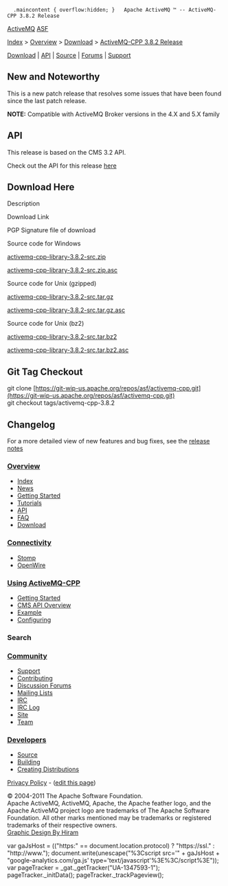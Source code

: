       .maincontent { overflow:hidden; }   Apache ActiveMQ ™ -- ActiveMQ-CPP 3.8.2 Release 

[ActiveMQ](http://activemq.apache.org/) [ASF](http://www.apache.org)

[Index](index.html) > [Overview](overview.html) > [Download](download.html) > [ActiveMQ-CPP 3.8.2 Release](activemq-cpp-382-release.html)

[Download](download.html) | [API](api.html) | [Source](source.html) | [Forums](http://activemq.apache.org/discussion-forums.html) | [Support](support.html)

New and Noteworthy
------------------

This is a new patch release that resolves some issues that have been found since the last patch release.

**NOTE:** Compatible with ActiveMQ Broker versions in the 4.X and 5.X family

API
---

This release is based on the CMS 3.2 API.

Check out the API for this release [here](http://activemq.apache.org/cms/api_docs/activemqcpp-3.6.0/html)

Download Here
-------------

Description

Download Link

PGP Signature file of download

Source code for Windows

[activemq-cpp-library-3.8.2-src.zip](https://archive.apache.org/dist/activemq/activemq-cpp/3.8.2/activemq-cpp-library-3.8.2-src.zip)

[activemq-cpp-library-3.8.2-src.zip.asc](https://archive.apache.org/dist/activemq/activemq-cpp/3.8.2/activemq-cpp-library-3.8.2-src.zip.asc)

Source code for Unix (gzipped)

[activemq-cpp-library-3.8.2-src.tar.gz](https://archive.apache.org/dist/activemq/activemq-cpp/3.8.2/activemq-cpp-library-3.8.2-src.tar.gz)

[activemq-cpp-library-3.8.2-src.tar.gz.asc](https://archive.apache.org/dist/activemq/activemq-cpp/3.8.2/activemq-cpp-library-3.8.2-src.tar.gz.asc)

Source code for Unix (bz2)

[activemq-cpp-library-3.8.2-src.tar.bz2](https://archive.apache.org/dist/activemq/activemq-cpp/3.8.2/activemq-cpp-library-3.8.2-src.tar.bz2)

[activemq-cpp-library-3.8.2-src.tar.bz2.asc](https://archive.apache.org/dist/activemq/activemq-cpp/3.8.2/activemq-cpp-library-3.8.2-src.tar.bz2.asc)

Git Tag Checkout
----------------

git clone [https://git-wip-us.apache.org/repos/asf/activemq-cpp.git](https://git-wip-us.apache.org/repos/asf/activemq-cpp.git)  
git checkout tags/activemq-cpp-3.8.2

Changelog
---------

For a more detailed view of new features and bug fixes, see the [release notes](https://issues.apache.org/jira/secure/ReleaseNote.jspa?projectId=12311207&styleName=Html&version=12325248)

### [Overview](index.html)

*   [Index](index.html)
*   [News](news.html)
*   [Getting Started](getting-started.html)
*   [Tutorials](tutorials.html)
*   [API](api.html)
*   [FAQ](faq.html)
*   [Download](download.html)

### [Connectivity](connectivity.html)

*   [Stomp](stomp-support.html)
*   [OpenWire](openwire-support.html)

### [Using ActiveMQ-CPP](using-activemq-cpp.html)

*   [Getting Started](getting-started.html)
*   [CMS API Overview](cms-api-overview.html)
*   [Example](example.html)
*   [Configuring](configuring.html)

### Search

    
  

### [Community](community.html)

*   [Support](support.html)
*   [Contributing](http://activemq.apache.org/contributing.html)
*   [Discussion Forums](http://activemq.apache.org/discussion-forums.html)
*   [Mailing Lists](http://activemq.apache.org/mailing-lists.html)
*   [IRC](irc://irc.codehaus.org/activemq)
*   [IRC Log](http://servlet.uwyn.com/drone/log/hausbot/activemq)
*   [Site](site.html)
*   [Team](http://activemq.apache.org/team.html)

### [Developers](developers.html)

*   [Source](source.html)
*   [Building](building.html)
*   [Creating Distributions](creating-distributions.html)

[Privacy Policy](http://activemq.apache.org/privacy-policy.html) \- ([edit this page](https://cwiki.apache.org/confluence/pages/editpage.action?pageId=34842795))

© 2004-2011 The Apache Software Foundation.  
Apache ActiveMQ, ActiveMQ, Apache, the Apache feather logo, and the Apache ActiveMQ project logo are trademarks of The Apache Software Foundation. All other marks mentioned may be trademarks or registered trademarks of their respective owners.  
[Graphic Design By Hiram](http://hiramchirino.com)

var gaJsHost = (("https:" == document.location.protocol) ? "https://ssl." : "http://www."); document.write(unescape("%3Cscript src='" + gaJsHost + "google-analytics.com/ga.js' type='text/javascript'%3E%3C/script%3E")); var pageTracker = \_gat.\_getTracker("UA-1347593-1"); pageTracker.\_initData(); pageTracker.\_trackPageview();